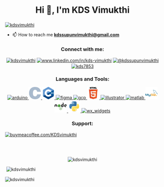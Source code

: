 <h1 align="center">Hi 👋, I'm KDS Vimukthi</h1>
<h3 align="center"></h3>

<p align="left"> <a href="https://twitter.com/kdsvimukthi" target="blank"><img src="https://img.shields.io/twitter/follow/kdsvimukthi?logo=twitter&style=for-the-badge" alt="kdsvimukthi" /></a> </p>

- 📫 How to reach me **kdssupunvimukthi@gmail.com**

<h3 align="center">Connect with me:</h3>
<p align="center">
<a href="https://twitter.com/kdsvimukthi" target="blank"><img align="center" src="https://raw.githubusercontent.com/rahuldkjain/github-profile-readme-generator/master/src/images/icons/Social/twitter.svg" alt="kdsvimukthi" height="30" width="40" /></a>
<a href="https://linkedin.com/in/www.linkedin.com/in/kds-vimukthi" target="blank"><img align="center" src="https://raw.githubusercontent.com/rahuldkjain/github-profile-readme-generator/master/src/images/icons/Social/linked-in-alt.svg" alt="www.linkedin.com/in/kds-vimukthi" height="30" width="40" /></a>
<a href="https://medium.com/@kdssupunvimukthi" target="blank"><img align="center" src="https://raw.githubusercontent.com/rahuldkjain/github-profile-readme-generator/master/src/images/icons/Social/medium.svg" alt="@kdssupunvimukthi" height="30" width="40" /></a>
<a href="https://discord.gg/kds7853" target="blank"><img align="center" src="https://raw.githubusercontent.com/rahuldkjain/github-profile-readme-generator/master/src/images/icons/Social/discord.svg" alt="kds7853" height="30" width="40" /></a>
</p>

<h3 align="center">Languages and Tools:</h3>
<p align="center"> <a href="https://www.arduino.cc/" target="_blank" rel="noreferrer"> <img src="https://cdn.worldvectorlogo.com/logos/arduino-1.svg" alt="arduino" width="40" height="40"/> </a> <a href="https://www.cprogramming.com/" target="_blank" rel="noreferrer"> <img src="https://raw.githubusercontent.com/devicons/devicon/master/icons/c/c-original.svg" alt="c" width="40" height="40"/> </a> <a href="https://www.w3schools.com/cpp/" target="_blank" rel="noreferrer"> <img src="https://raw.githubusercontent.com/devicons/devicon/master/icons/cplusplus/cplusplus-original.svg" alt="cplusplus" width="40" height="40"/> </a> <a href="https://www.figma.com/" target="_blank" rel="noreferrer"> <img src="https://www.vectorlogo.zone/logos/figma/figma-icon.svg" alt="figma" width="40" height="40"/> </a> <a href="https://cloud.google.com" target="_blank" rel="noreferrer"> <img src="https://www.vectorlogo.zone/logos/google_cloud/google_cloud-icon.svg" alt="gcp" width="40" height="40"/> </a> <a href="https://www.w3.org/html/" target="_blank" rel="noreferrer"> <img src="https://raw.githubusercontent.com/devicons/devicon/master/icons/html5/html5-original-wordmark.svg" alt="html5" width="40" height="40"/> </a> <a href="https://www.adobe.com/in/products/illustrator.html" target="_blank" rel="noreferrer"> <img src="https://www.vectorlogo.zone/logos/adobe_illustrator/adobe_illustrator-icon.svg" alt="illustrator" width="40" height="40"/> </a> <a href="https://www.mathworks.com/" target="_blank" rel="noreferrer"> <img src="https://upload.wikimedia.org/wikipedia/commons/2/21/Matlab_Logo.png" alt="matlab" width="40" height="40"/> </a> <a href="https://www.mysql.com/" target="_blank" rel="noreferrer"> <img src="https://raw.githubusercontent.com/devicons/devicon/master/icons/mysql/mysql-original-wordmark.svg" alt="mysql" width="40" height="40"/> </a> <a href="https://nodejs.org" target="_blank" rel="noreferrer"> <img src="https://raw.githubusercontent.com/devicons/devicon/master/icons/nodejs/nodejs-original-wordmark.svg" alt="nodejs" width="40" height="40"/> </a> <a href="https://www.python.org" target="_blank" rel="noreferrer"> <img src="https://raw.githubusercontent.com/devicons/devicon/master/icons/python/python-original.svg" alt="python" width="40" height="40"/> </a> <a href="https://www.wxwidgets.org/" target="_blank" rel="noreferrer"> <img src="https://upload.wikimedia.org/wikipedia/commons/b/bb/WxWidgets.svg" alt="wx_widgets" width="40" height="40"/> </a> </p>

<h3 align="center">Support:</h3>
<p><a href="https://www.buymeacoffee.com/buymeacoffee.com/KDSvimukthi "> <img align="center" src="https://cdn.buymeacoffee.com/buttons/v2/default-yellow.png" height="50" width="210" alt="buymeacoffee.com/KDSvimukthi " /></a></p><br><br>

<p align="center"><img align="center" src="https://github-readme-stats.vercel.app/api/top-langs?username=kdsvimukthi&show_icons=true&locale=en&layout=compact" alt="kdsvimukthi" /></p>

<p>&nbsp;<img align="center" src="https://github-readme-stats.vercel.app/api?username=kdsvimukthi&show_icons=true&locale=en" alt="kdsvimukthi" /></p>

<p><img align="center" src="https://github-readme-streak-stats.herokuapp.com/?user=kdsvimukthi&" alt="kdsvimukthi" /></p>
